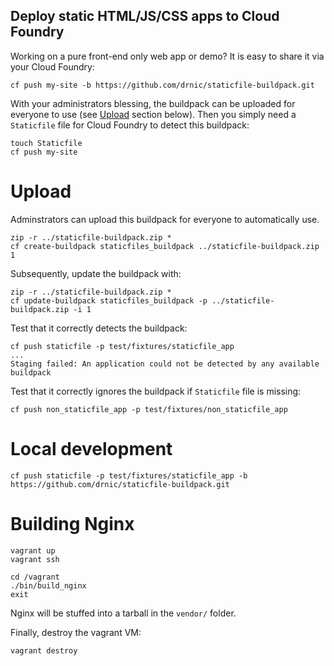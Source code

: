 Deploy static HTML/JS/CSS apps to Cloud Foundry
-----------------------------------------------

Working on a pure front-end only web app or demo? It is easy to share it via your Cloud Foundry:

```
cf push my-site -b https://github.com/drnic/staticfile-buildpack.git
```

With your administrators blessing, the buildpack can be uploaded for everyone to use (see [Upload](#upload) section below). Then you simply need a `Staticfile` file for Cloud Foundry to detect this buildpack:

```
touch Staticfile
cf push my-site
```

Upload
======

Adminstrators can upload this buildpack for everyone to automatically use.

```
zip -r ../staticfile-buildpack.zip *
cf create-buildpack staticfiles_buildpack ../staticfile-buildpack.zip 1
```

Subsequently, update the buildpack with:

```
zip -r ../staticfile-buildpack.zip *
cf update-buildpack staticfiles_buildpack -p ../staticfile-buildpack.zip -i 1
```

Test that it correctly detects the buildpack:

```
cf push staticfile -p test/fixtures/staticfile_app
...
Staging failed: An application could not be detected by any available buildpack
```

Test that it correctly ignores the buildpack if `Staticfile` file is missing:

```
cf push non_staticfile_app -p test/fixtures/non_staticfile_app
```

Local development
=================

```
cf push staticfile -p test/fixtures/staticfile_app -b https://github.com/drnic/staticfile-buildpack.git
```

Building Nginx
==============

```
vagrant up
vagrant ssh
```

```
cd /vagrant
./bin/build_nginx
exit
```

Nginx will be stuffed into a tarball in the `vendor/` folder.

Finally, destroy the vagrant VM:

```
vagrant destroy
```
